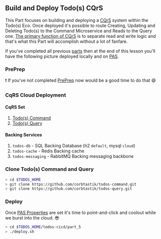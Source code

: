 ## Build and Deploy Todo(s) CQrS  

This Part focuses on building and deploying a [CQrS](https://martinfowler.com/bliki/CQRS.html) system within the Todo(s) Eco.  Once deployed it's possible to route Creating, Updating and Deleting Todo(s) to the Command Microservice and Reads to the Query one.  [The primary function of CQrS](https://martinfowler.com/bliki/CQRS.html) is to separate read and write logic and that's what this Part will accomplish without a lot of fanfare.

If you've completed all previous [parts](/README.md#parts) then at the end of this lesson you'll have the following picture deployed locally and on [PAS](http://run.pivotal.io/).

### PrePrep

:heavy_exclamation_mark: If you've not completed [PrePrep](https://github.com/corbtastik/todos-ecosystem/blob/master/PREPREP.md) now would be a good time to do that :smile:

### CqRS Cloud Deployment

#### CqRS Set

1. [Todo(s) Command](https://github.com/corbtastik/todos-command)
1. [Todo(s) Query](https://github.com/corbtastik/todos-query)

#### Backing Services

1. ``todos-db`` - SQL Backing Database (h2 ``default``, mysql ``cloud``)
1. ``todos-cache`` - Redis Backing cache
1. ``todos-messaging`` - RabbitMQ Backing messaging backbone

### Clone Todo(s) Command and Query  

```bash
> cd $TODOS_HOME
> git clone https://github.com/corbtastik/todos-command.git
> git clone https://github.com/corbtastik/todos-query.git
```

### Deploy  

Once [PAS Properties](/PREPREP.md#pas-properties) are set it's time to point-and-click and coolout while we burst into the cloud. :sunglasses:

```bash
> cd $TODOS_HOME/todos-cicd/part_5
> ./deploy.sh
```